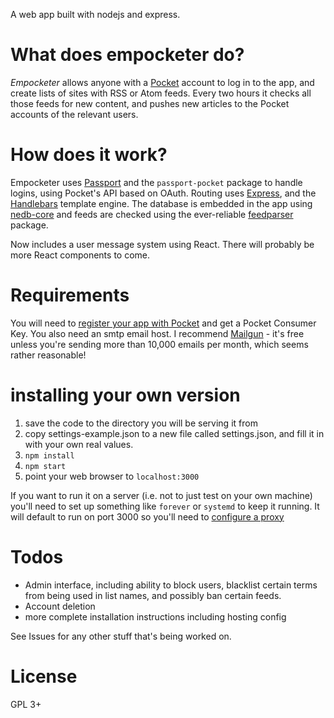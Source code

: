 A web app built with nodejs and express.

# What does empocketer do?

_Empocketer_ allows anyone with a [Pocket](https://getpocket.com) account to log in to the app, and create lists of sites with RSS or Atom feeds. Every two hours it checks all those feeds for new content, and pushes new articles to the Pocket accounts of the relevant users.

# How does it work?

Empocketer uses [Passport](http://www.passportjs.org) and the `passport-pocket` package to handle logins, using Pocket's API based on OAuth. Routing uses [Express](https://expressjs.com/), and the [Handlebars](http://handlebarsjs.com/) template engine. The database is embedded in the app using [nedb-core](https://github.com/nedbhq/nedb-core) and feeds are checked using the ever-reliable [feedparser](https://www.npmjs.com/package/feedparser) package.

Now includes a user message system using React. There will probably be more React components to come.

# Requirements

You will need to [register your app with Pocket](https://getpocket.com/developer/) and get a Pocket Consumer Key. You also need an smtp email host. I recommend [Mailgun](https://www.mailgun.com/) - it's free unless you're sending more than 10,000 emails per month, which seems rather reasonable!

# installing your own version

1. save the code to the directory you will be serving it from
2. copy settings-example.json to a new file called settings.json, and fill it in with your own real values.
3. `npm install`
4. `npm start`
5. point your web browser to `localhost:3000`

If you want to run it on a server (i.e. not to just test on your own machine) you'll need to set up something like `forever` or `systemd` to keep it running. It will default to run on port 3000 so you'll need to [configure a proxy](https://www.sitepoint.com/configuring-nginx-ssl-node-js/)

# Todos
* Admin interface, including ability to block users, blacklist certain terms from being used in list names, and possibly ban certain feeds.
* Account deletion
* more complete installation instructions including hosting config

See Issues for any other stuff that's being worked on.

# License

GPL 3+